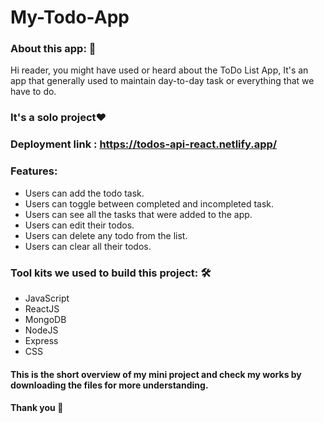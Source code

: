 # My-Todo-App

<h3>About this app: 🙌</h3>
Hi reader, you might have used or heard about the ToDo List App, It's an app that generally used to maintain day-to-day task or everything that we have to do.
<h3>It's a solo project❤️</h3>
<h3>Deployment link : <a href=https://todos-api-react.netlify.app/>https://todos-api-react.netlify.app/</a></h3>
   <h3>Features:</h3>
      <ul>
            <li> Users can add the todo task.</li>
            <li> Users can toggle between completed and incompleted task.</li>
            <li>Users can see all the tasks that were added to the app.</li>
            <li>Users can edit their todos.</li>
            <li>Users can delete any todo from the list.</li>
            <li>Users can clear all their todos.</li></ul>

   
   <h3>Tool kits we used to build this project: 🛠</h3>
  <ul>
   <li>JavaScript</li>
   <li>ReactJS</li>
   <li>MongoDB</li>
   <li>NodeJS</li>
   <li>Express</li>
   <li>CSS</li></ul>
  <h4>This is the short overview of my mini project and check my works by downloading the files for more understanding.</h4>
  <h4>Thank you 🙌</h4>
